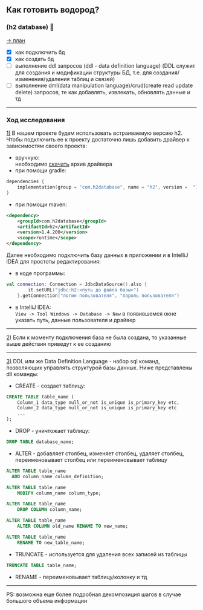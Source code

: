 ## Как готовить водород? 
### (h2 database) :egg:

[-> план](./Roadmap3.md)

- [X] как подключить бд
- [X] как создать бд
- [ ] выполнение ddl запросов (ddl - data definition language) (DDL служит для создания и модификации структуры БД, т.е. для создания/изменения/удаления таблиц и связей)
- [ ] выполнение dml(data manipulation language)/crud(create read update delete) запросов, те как добавлять, извлекать, обновлять данные и тд

---
### Ход исследования

[1)](#Как-готовить-водород?)
В нашем проекте будем использовать встраиваемую версию h2.  
Чтобы подключить ее к проекту достаточно лишь добавить драйвер к зависимостям своего проекта:
* вручную:  
    необходимо [скачать](http://www.h2database.com/html/main.html) архив драйвера
* при помощи gradle:
```kotlin
dependencies {
    implementation(group = "com.h2database", name = "h2", version =  "1.4.200")
}
```
* при помощи maven:

```xml
<dependency>
    <groupId>com.h2database</groupId>
    <artifactId>h2</artifactId>
    <version>1.4.200</version>
    <scope>runtime</scope>
</dependency>
```
Далее необходимо подключить базу данных в приложении и в IntelliJ IDEA для простоты редактирования:
* в коде программы:
```kotlin
val connection: Connection = JdbcDataSource().also {
        it.setURL("jdbc:h2:<путь до файла базы>")
    }.getConnection("логин пользователя", "пароль пользователя")
```
* в IntelliJ IDEA:  
```View -> Tool Windows -> Database -> New``` в появившемся окне указать путь, данные пользователя и драйвер

---

[2)](#Как-готовить-водород?)
Если к моменту подключения база не была создана, то указанные выше действия приведут к ее созданию

---

[3)](#Как-готовить-водород?)
DDL или же Data Definition Language - набор sql команд, позволяющих управлять структурой базы данных.
Ниже представлены dll команды:
* CREATE - создает таблицу:
```sql
CREATE TABLE table_name (
    Column_1 data_type null_or_not is_unique is_primary_key etc,
    Column_2 data_type null_or_not is_unique is_primary_key etc
    ...
);
```
* DROP - уничтожает таблицу:
```sql
DROP TABLE database_name;
```
* ALTER - добавляет столбец, изменяет столбец, удаляет столбец, переименовывает столбец или переименовывает таблицу
```sql
ALTER TABLE table_name
  ADD column_name column_definition;

ALTER TABLE table_name
    MODIFY column_name column_type;

ALTER TABLE table_name
    DROP COLUMN column_name;

ALTER TABLE table_name
    ALTER COLUMN old_name RENAME TO new_name;

ALTER TABLE table_name
    RENAME TO new_table_name;
```
* TRUNCATE - используется для удаления всех записей из таблицы
```sql
TRUNCATE TABLE table_name;
```
* RENAME - переименовывает таблицу/колонку и тд


---
PS: возможна еще более подробная декомпозиция шагов в случае большого объема информации